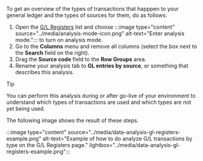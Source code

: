 To get an overview of the types of transactions that happpen to your general ledger and the types of sources for them, do as follows:

1. Open the [G/L Registers](https://businesscentral.dynamics.com/?page=116&layout=analysis) list and choose :::image type="content" source="../media/analysis-mode-icon.png" alt-text="Enter analysis mode."::: to turn on analysis mode.
1. Go to the **Columns** menu and remove all columns (select the box next to the **Search** field on the right).
1. Drag the **Source code** field to the **Row Groups** area.
1. Rename your analysis tab to **GL entries by source**, or something that describes this analysis.

> [!TIP]
> You can perform this analysis during or after go-live of your environment to understand which types of transactions are used and which types are not yet being used.


The following image shows the result of these steps.

:::image type="content" source="../media/data-analysis-gl-registers-example.png" alt-text="Example of how to do analyze G/L transactions by type on the G/L Registers page." lightbox="../media/data-analysis-gl-registers-example.png":::
